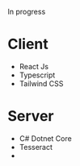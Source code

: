 In progress 

# Client
 - React Js
 - Typescript
 - Tailwind CSS
# Server
 - C# Dotnet Core
 - Tesseract
 - 

 